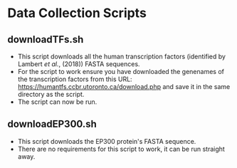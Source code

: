 # Data Collection Scripts
## downloadTFs.sh
- This script downloads all the human transcription factors (identified by Lambert _et al._, (2018)) FASTA sequences. 
- For the script to work ensure you have downloaded the genenames of the transcription factors from this URL: https://humantfs.ccbr.utoronto.ca/download.php and save it in the same directory as the script.
- The script can now be run.

## downloadEP300.sh
- This script downloads the EP300 protein's FASTA sequence.
- There are no requirements for this script to work, it can be run straight away. 
